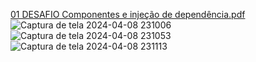 [01 DESAFIO Componentes e injeção de dependência.pdf](https://github.com/Iuryaaraujo/DESAFIO-Componentes-e-inje-o-de-depend-ncia/files/14912588/01.DESAFIO.Componentes.e.injecao.de.dependencia.pdf)
![Captura de tela 2024-04-08 231006](https://github.com/Iuryaaraujo/DESAFIO-Componentes-e-inje-o-de-depend-ncia/assets/132828748/cb423709-61fe-4c0c-8617-e3c037cc5fd3)
![Captura de tela 2024-04-08 231053](https://github.com/Iuryaaraujo/DESAFIO-Componentes-e-inje-o-de-depend-ncia/assets/132828748/faf6a958-1079-48f7-9463-d1ab506eb672)
![Captura de tela 2024-04-08 231113](https://github.com/Iuryaaraujo/DESAFIO-Componentes-e-inje-o-de-depend-ncia/assets/132828748/2a1972e9-c4ec-4e1f-8a08-7c95137807d8)
